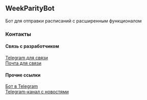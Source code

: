﻿## WeekParityBot

Бот для отправки расписаний с расширенным функционалом

### Контакты

#### Связь с разработчиком

[Telegram для связи](https://t.me/diquoks)\
[Почта для связи](mailto:diquoks@yandex.ru)

#### Прочие ссылки

[Бот в Telegram](https://t.me/week_parity_bot)\
[Telegram-канал с новостями](https://t.me/diquoks_channel)
